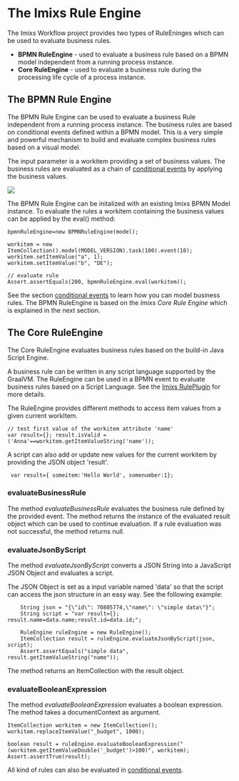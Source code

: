 # The Imixs Rule Engine


The Imixs Workflow project provides two types of RuleEninges which can be used to evaluate business rules.

 - **BPMN RuleEngine** - used to evaluate a business rule based on a BPMN model independent from a running process instance.
 - **Core RuleEngine** - used to evaluate a business rule during the processing life cycle of a process instance. 


	
## The BPMN Rule Engine

The BPMN Rule Engine can be used to evaluate a business Rule independent from a running process instance. 
The business rules are based on conditional events defined within a BPMN model. This is a very simple and powerful mechanism to 
build and evaluate complex business rules based on a visual model. 

The input parameter is a workitem providing a set of business values. The business rules are evaluated as a chain of [conditional events](../modelling/howto.html#Conditional_Events) by applying the business values.

<img src="../images/modelling/rule_01.png"  />


The BPMN Rule Engine can be initalized with an existing Imixs BPMN Model instance. To evaluate the rules a workitem containing the 
business values can be applied by the eval() method: 


	bpmnRuleEngine=new BPMNRuleEngine(model);
	
	workitem = new ItemCollection().model(MODEL_VERSION).task(100).event(10);
	workitem.setItemValue("a", 1);
	workitem.setItemValue("b", "DE");
	
	// evaluate rule
	Assert.assertEquals(200, bpmnRuleEngine.eval(workitem));


See the section [conditional events](../modelling/howto.html#Conditional_Events) to learn how you can model business rules. 
The BPMN RuleEngine is based on the _Imixs Core Rule Engine_ which is explained in the next section. 


## The Core RuleEngine 

The Core RuleEngine evaluates business rules based on the build-in Java Script Engine.
  
A business rule can be written in any script language supported by the GraalVM. The RuleEngine can be used in a BPMN event to evaluate business rules based on a Script Language. See the [Imixs RulePlugin](../engine/plugins/ruleplugin.html) for more details.

The RuleEngine provides different methods to access item values from a given current workItem. 
 
    // test first value of the workitem attribute 'name'
    var result={}; result.isValid = ('Anna'==workitem.getItemValueString('name'));

A script can also add or update new values for the current workitem by providing the JSON object 'result'.

     var result={ someitem:'Hello World', somenumber:1};


### evaluateBusinessRule

The method _evaluateBusinessRule_ evaluates the business rule defined by the provided event. The method returns the instance of the evaluated result object which can be used
 to continue evaluation. If a rule evaluation was not successful, the method returns null.
 
### evaluateJsonByScript 
 
The method _evaluateJsonByScript_ converts a JSON String into a JavaScript JSON Object and
evaluates a script.

The JSON Object is set as a input variable named 'data' so that the script can access the json structure in an easy way.
See the following example:
 
    	String json = "{\"id\": 70805774,\"name\": \"simple data\"}";
		String script = "var result={}; result.name=data.name;result.id=data.id;";

		RuleEngine ruleEngine = new RuleEngine();
		ItemCollection result = ruleEngine.evaluateJsonByScript(json, script);
		Assert.assertEquals("simple data", result.getItemValueString("name"));

The method returns an ItemCollection with the result object.


### evaluateBooleanExpression

The method _evaluateBooleanExpression_ evaluates a boolean expression. The method takes a documentContext as argument.


	ItemCollection workitem = new ItemCollection();
	workitem.replaceItemValue("_budget", 1000);

	boolean result = ruleEngine.evaluateBooleanExpression("(workitem.getItemValueDouble('_budget')>100)", workitem);
	Assert.assertTrue(result);

All kind of rules can also be evaluated in [conditional events](../modelling/howto.html#Conditional_Events).